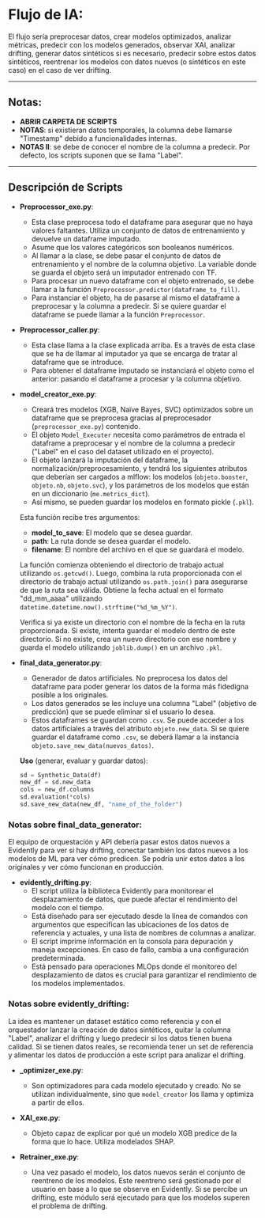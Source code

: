 # Flujo de IA:

El flujo sería preprocesar datos, crear modelos optimizados, analizar métricas, predecir con los modelos generados, observar XAI, analizar drifting, generar datos sintéticos si es necesario, predecir sobre estos datos sintéticos, reentrenar los modelos con datos nuevos (o sintéticos en este caso) en el caso de ver drifting.

---

## Notas:
- **ABRIR CARPETA DE SCRIPTS**
- **NOTAS**: si existieran datos temporales, la columna debe llamarse "Timestamp" debido a funcionalidades internas.
- **NOTAS II**: se debe de conocer el nombre de la columna a predecir. Por defecto, los scripts suponen que se llama "Label".

---

## Descripción de Scripts

- **Preprocessor_exe.py**: 
    - Esta clase preprocesa todo el dataframe para asegurar que no haya valores faltantes. Utiliza un conjunto de datos de entrenamiento y devuelve un dataframe imputado.
    - Asume que los valores categóricos son booleanos numéricos.
    - Al llamar a la clase, se debe pasar el conjunto de datos de entrenamiento y el nombre de la columna objetivo. La variable donde se guarda el objeto será un imputador entrenado con TF.
    - Para procesar un nuevo dataframe con el objeto entrenado, se debe llamar a la función `Preprocessor.predictor(dataframe_to_fill)`.
    - Para instanciar el objeto, ha de pasarse al mismo el dataframe a preprocesar y la columna a predecir. Si se quiere guardar el dataframe se puede llamar a la función `Preprocessor`.

- **Preprocessor_caller.py**:
    - Esta clase llama a la clase explicada arriba. Es a través de esta clase que se ha de llamar al imputador ya que se encarga de tratar al dataframe que se introduce.
    - Para obtener el dataframe imputado se instanciará el objeto como el anterior: pasando el dataframe a procesar y la columna objetivo.

- **model_creator_exe.py**:
    - Creará tres modelos (XGB, Naïve Bayes, SVC) optimizados sobre un dataframe que se preprocesa gracias al preprocesador (`preprocessor_exe.py`) contenido.
    - El objeto `Model_Executer` necesita como parámetros de entrada el dataframe a preprocesar y el nombre de la columna a predecir ("Label" en el caso del dataset utilizado en el proyecto).
    - El objeto lanzará la imputación del dataframe, la normalización/preprocesamiento, y tendrá los siguientes atributos que deberían ser cargados a mlflow: los modelos (`objeto.booster`, `objeto.nb`, `objeto.svc`), y los parámetros de los modelos que están en un diccionario (`me.metrics_dict`). 
    - Así mismo, se pueden guardar los modelos en formato pickle (`.pkl`).

    Esta función recibe tres argumentos:
    - **model_to_save**: El modelo que se desea guardar.
    - **path**: La ruta donde se desea guardar el modelo.
    - **filename**: El nombre del archivo en el que se guardará el modelo.

    La función comienza obteniendo el directorio de trabajo actual utilizando `os.getcwd()`. Luego, combina la ruta proporcionada con el directorio de trabajo actual utilizando `os.path.join()` para asegurarse de que la ruta sea válida. Obtiene la fecha actual en el formato "dd_mm_aaaa" utilizando `datetime.datetime.now().strftime("%d_%m_%Y")`.

    Verifica si ya existe un directorio con el nombre de la fecha en la ruta proporcionada. Si existe, intenta guardar el modelo dentro de este directorio. Si no existe, crea un nuevo directorio con ese nombre y guarda el modelo utilizando `joblib.dump()` en un archivo `.pkl`.

- **final_data_generator.py**: 
    - Generador de datos artificiales. No preprocesa los datos del dataframe para poder generar los datos de la forma más fidedigna posible a los originales.
    - Los datos generados se les incluye una columna "Label" (objetivo de predicción) que se puede eliminar si el usuario lo desea.
    - Estos dataframes se guardan como `.csv`. Se puede acceder a los datos artificiales a través del atributo `objeto.new_data`. Si se quiere guardar el dataframe como `.csv`, se deberá llamar a la instancia `objeto.save_new_data(nuevos_datos)`.

    **Uso** (generar, evaluar y guardar datos):
    ```python
    sd = Synthetic_Data(df) 
    new_df = sd.new_data
    cols = new_df.columns
    sd.evaluation(*cols)
    sd.save_new_data(new_df, "name_of_the_folder")
    ```

### Notas sobre final_data_generator:
El equipo de orquestación y API debería pasar estos datos nuevos a Evidently para ver si hay drifting, conectar también los datos nuevos a los modelos de ML para ver cómo predicen. Se podría unir estos datos a los originales y ver cómo funcionan en producción.

- **evidently_drifting.py**:
    - El script utiliza la biblioteca Evidently para monitorear el desplazamiento de datos, que puede afectar el rendimiento del modelo con el tiempo.
    - Está diseñado para ser ejecutado desde la línea de comandos con argumentos que especifican las ubicaciones de los datos de referencia y actuales, y una lista de nombres de columnas a analizar.
    - El script imprime información en la consola para depuración y maneja excepciones. En caso de fallo, cambia a una configuración predeterminada.
    - Está pensado para operaciones MLOps donde el monitoreo del desplazamiento de datos es crucial para garantizar el rendimiento de los modelos implementados.

### Notas sobre evidently_drifting:
La idea es mantener un dataset estático como referencia y con el orquestador lanzar la creación de datos sintéticos, quitar la columna "Label", analizar el drifting y luego predecir si los datos tienen buena calidad. Si se tienen datos reales, se recomienda tener un set de referencia y alimentar los datos de producción a este script para analizar el drifting.

- **_optimizer_exe.py**:
    - Son optimizadores para cada modelo ejecutado y creado. No se utilizan individualmente, sino que `model_creator` los llama y optimiza a partir de ellos.

- **XAI_exe.py**:
    - Objeto capaz de explicar por qué un modelo XGB predice de la forma que lo hace. Utiliza modelados SHAP.

- **Retrainer_exe.py**:
    - Una vez pasado el modelo, los datos nuevos serán el conjunto de reentreno de los modelos. Este reentreno será gestionado por el usuario en base a lo que se observe en Evidently. Si se percibe un drifting, este módulo será ejecutado para que los modelos superen el problema de drifting.
